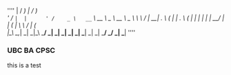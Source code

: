 ''''
  |  /        _)      |  /                                                     _)       
  ' /    _` |  |      ' /    _ \   __ `__ \   __ \    _ \  __ \    _ \ \ \   /  |   __| 
  . \   (   |  |      . \   (   |  |   |   |  |   |   __/  |   |  (   | \ \ /   |  (    
 _|\_\ \__,_| _|     _|\_\ \___/  _|  _|  _| _|  _| \___| _|  _| \___/   \_/   _| \___|
 ''''
                                                                                       
### UBC BA CPSC

this is a test


<!--
**kaikom/kaikom** is a ✨ _special_ ✨ repository because its `README.md` (this file) appears on your GitHub profile.

Here are some ideas to get you started:

- 🔭 I’m currently working on ...
- 🌱 I’m currently learning ...
- 👯 I’m looking to collaborate on ...
- 🤔 I’m looking for help with ...
- 💬 Ask me about ...
- 📫 How to reach me: ...
- 😄 Pronouns: ...
- ⚡ Fun fact: ...
-->
